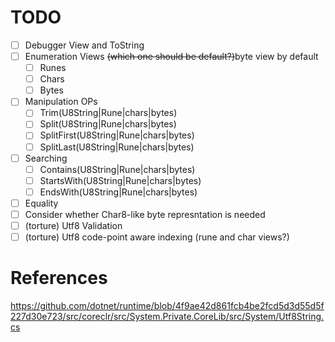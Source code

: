 # TODO
- [ ] Debugger View and ToString
- [ ] Enumeration Views ~~(which one should be default?)~~byte view by default
  - [ ] Runes
  - [ ] Chars
  - [ ] Bytes
- [ ] Manipulation OPs
  - [ ] Trim(U8String|Rune|chars|bytes)
  - [ ] Split(U8String|Rune|chars|bytes)
  - [ ] SplitFirst(U8String|Rune|chars|bytes)
  - [ ] SplitLast(U8String|Rune|chars|bytes)
- [ ] Searching
  - [ ] Contains(U8String|Rune|chars|bytes)
  - [ ] StartsWith(U8String|Rune|chars|bytes)
  - [ ] EndsWith(U8String|Rune|chars|bytes)
- [ ] Equality
- [ ] Consider whether Char8-like byte represntation is needed
- [ ] (torture) Utf8 Validation
- [ ] (torture) Utf8 code-point aware indexing (rune and char views?)

# References
https://github.com/dotnet/runtime/blob/4f9ae42d861fcb4be2fcd5d3d55d5f227d30e723/src/coreclr/src/System.Private.CoreLib/src/System/Utf8String.cs
